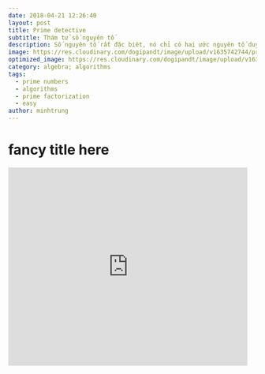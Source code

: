 ```yaml
---
date: 2018-04-21 12:26:40
layout: post
title: Prime detective
subtitle: Thám tử số nguyên tố
description: Số nguyên tố rất đặc biêt, nó chỉ có hai ước nguyên tố duy nhất là 1 và chính nó. Có cách nào để "chỉ điểm" cho thám tử các số nguyên tố không?
image: https://res.cloudinary.com/dogipandt/image/upload/v1635742744/prime-number_afe8xw.png
optimized_image: https://res.cloudinary.com/dogipandt/image/upload/v1635742744/prime-number_afe8xw.png
category: algebra; algorithms
tags:
  - prime numbers
  - algorithms
  - prime factorization
  - easy
author: minhtrung
---
```


# fancy title here

<iframe src="https://scratch.mit.edu/projects/566529696/embed" allowtransparency="true" width="485" height="402" frameborder="0" scrolling="no" allowfullscreen></iframe>